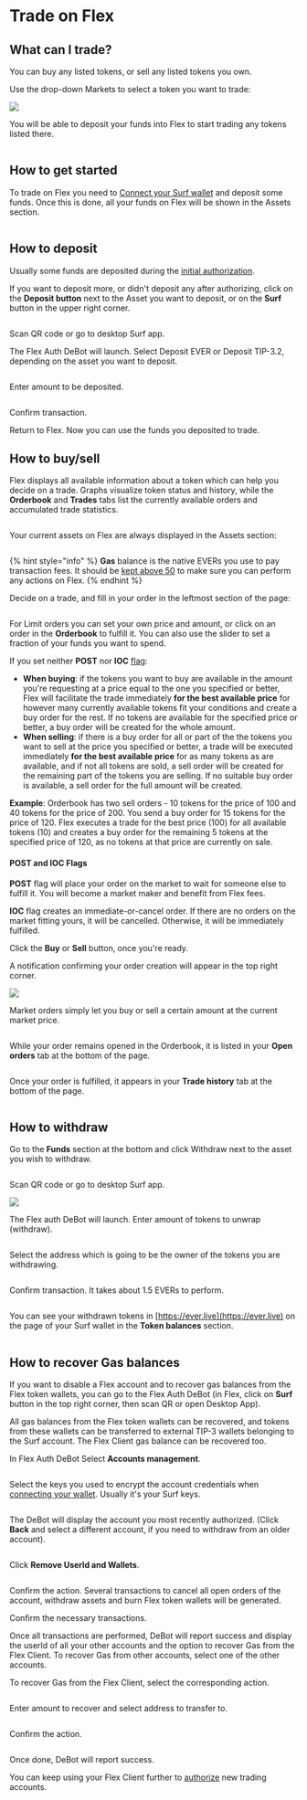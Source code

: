 # Trade on Flex

## What can I trade?

You can buy any listed tokens, or sell any listed tokens you own.

Use the drop-down Markets to select a token you want to trade:

![](<../.gitbook/assets/Screenshot from 2022-03-29 12-02-48.png>)

You will be able to deposit your funds into Flex to start trading any tokens listed there.

<figure><img src="../.gitbook/assets/015 (1).png" alt=""><figcaption></figcaption></figure>

## How to get started

To trade on Flex you need to [Connect your Surf wallet](connect-your-wallet.md) and deposit some funds. Once this is done, all your funds on Flex will be shown in the Assets section.

<figure><img src="../.gitbook/assets/0015.png" alt=""><figcaption></figcaption></figure>

## How to deposit

Usually some funds are deposited during the [initial authorization](connect-your-wallet.md).

If you want to deposit more, or didn't deposit any after authorizing, click on the **Deposit button** next to the Asset you want to deposit, or on the **Surf** button in the upper right corner.

<figure><img src="../.gitbook/assets/0005.png" alt=""><figcaption></figcaption></figure>

Scan QR code or go to desktop Surf app.

The Flex Auth DeBot will launch. Select Deposit EVER or Deposit TIP-3.2, depending on the asset you want to deposit.

<figure><img src="../.gitbook/assets/0009.png" alt=""><figcaption></figcaption></figure>

Enter amount to be deposited.

<figure><img src="../.gitbook/assets/0021.png" alt=""><figcaption></figcaption></figure>

Confirm transaction.

Return to Flex. Now you can use the funds you deposited to trade.

## How to buy/sell

Flex displays all available information about a token which can help you decide on a trade. Graphs visualize token status and history, while the **Orderbook** and **Trades** tabs list the currently available orders and accumulated trade statistics.

<figure><img src="../.gitbook/assets/017 (1).png" alt=""><figcaption></figcaption></figure>

Your current assets on Flex are always displayed in the Assets section:

<figure><img src="../.gitbook/assets/014 (1).png" alt=""><figcaption></figcaption></figure>

{% hint style="info" %}
**Gas** balance is the native EVERs you use to pay transaction fees. It should be [kept above 50](keep-up-gas-balance.md) to make sure you can perform any actions on Flex.
{% endhint %}

Decide on a trade, and fill in your order in the leftmost section of the page:

<figure><img src="../.gitbook/assets/0022.png" alt=""><figcaption></figcaption></figure>

For Limit orders you can set your own price and amount, or click on an order in the **Orderbook** to fulfill it. You can also use the slider to set a fraction of your funds you want to spend.

If you set neither **POST** nor **IOC** [flag](how-to-trade-on-flex.md#post-and-ioc-flags):

* **When buying**: if the tokens you want to buy are available in the amount you're requesting at a price equal to the one you specified or better, Flex will facilitate the trade immediately **for the best available price** for however many currently available tokens fit your conditions and create a buy order for the rest. If no tokens are available for the specified price or better, a buy order will be created for the whole amount.
* **When selling**: if there is a buy order for all or part of the the tokens you want to sell at the price you specified or better, a trade will be executed immediately **for the best available price** for as many tokens as are available, and if not all tokens are sold, a sell order will be created for the remaining part of the tokens you are selling. If no suitable buy order is available, a sell order for the full amount will be created.

**Example**: Orderbook has two sell orders - 10 tokens for the price of 100 and 40 tokens for the price of 200. You send a buy order for 15 tokens for the price of 120. Flex executes a trade for the best price (100) for all available tokens (10) and creates a buy order for the remaining 5 tokens at the specified price of 120, as no tokens at that price are currently on sale.

#### POST and IOC Flags

**POST** flag will place your order on the market to wait for someone else to fulfill it. You will become a market maker and benefit from Flex fees.

**IOC** flag creates an immediate-or-cancel order. If there are no orders on the market fitting yours, it will be cancelled. Otherwise, it will be immediately fulfilled.

Click the **Buy** or **Sell** button, once you're ready.&#x20;

A notification confirming your order creation will appear in the top right corner.

![](../.gitbook/assets/019.png)

Market orders simply let you buy or sell a certain amount at the current market price.

<figure><img src="../.gitbook/assets/0023.png" alt=""><figcaption></figcaption></figure>

While your order remains opened in the Orderbook, it is listed in your **Open orders** tab at the bottom of the page.

<figure><img src="../.gitbook/assets/019 (1).png" alt=""><figcaption></figcaption></figure>

Once your order is fulfilled, it appears in your **Trade history** tab at the bottom of the page.

<figure><img src="../.gitbook/assets/020 (1).png" alt=""><figcaption></figcaption></figure>

## How to withdraw

Go to the **Funds** section at the bottom and click Withdraw next to the asset you wish to withdraw.

<figure><img src="../.gitbook/assets/021 (1).png" alt=""><figcaption></figcaption></figure>

Scan QR code or go to desktop Surf app.

![](../.gitbook/assets/002.png)

The Flex auth DeBot will launch. Enter amount of tokens to unwrap (withdraw).

<figure><img src="../.gitbook/assets/022 (1).png" alt=""><figcaption></figcaption></figure>

Select the address which is going to be the owner of the tokens you are withdrawing.&#x20;

<figure><img src="../.gitbook/assets/0024.png" alt=""><figcaption></figcaption></figure>

Confirm transaction. It takes about 1.5 EVERs to perform.

<figure><img src="../.gitbook/assets/024.png" alt=""><figcaption></figcaption></figure>

You can see your withdrawn tokens in [https://ever.live](https://ever.live) on the page of your Surf wallet in the **Token balances** section.

<figure><img src="../.gitbook/assets/0025.png" alt=""><figcaption></figcaption></figure>

## How to recover Gas balances

If you want to disable a Flex account and to recover gas balances from the Flex token wallets, you can go to the Flex Auth DeBot (in Flex, click on **Surf** button in the top right corner, then scan QR or open Desktop App).

All gas balances from the Flex token wallets can be recovered, and tokens from these wallets can be transferred to external TIP-3 wallets belonging to the Surf account. The Flex Client gas balance can be recovered too.

In Flex Auth DeBot Select **Accounts management**.

<figure><img src="../.gitbook/assets/0009.png" alt=""><figcaption></figcaption></figure>

Select the keys you used to encrypt the account credentials when [connecting your wallet](connect-your-wallet.md). Usually it's your Surf keys.

<figure><img src="../.gitbook/assets/026.png" alt=""><figcaption></figcaption></figure>

The DeBot will display the account you most recently authorized. (Click **Back** and select a different account, if you need to withdraw from an older account).

<figure><img src="../.gitbook/assets/027.png" alt=""><figcaption></figcaption></figure>

Click **Remove UserId and Wallets**.

<figure><img src="../.gitbook/assets/028.png" alt=""><figcaption></figcaption></figure>

Confirm the action. Several transactions to cancel all open orders of the account, withdraw assets and burn Flex token wallets will be generated.

Confirm the necessary transactions.

Once all transactions are performed, DeBot will report success and display the userId of all your other accounts and the option to recover Gas from the Flex Client. To recover Gas from other accounts, select one of the other accounts.

To recover Gas from the Flex Client, select the corresponding action.

<figure><img src="../.gitbook/assets/030 (1).png" alt=""><figcaption></figcaption></figure>

Enter amount to recover and select address to transfer to.

<figure><img src="../.gitbook/assets/031.png" alt=""><figcaption></figcaption></figure>

Confirm the action.

<figure><img src="../.gitbook/assets/032.png" alt=""><figcaption></figcaption></figure>

Once done, DeBot will report success.

You can keep using your Flex Client further to [authorize](connect-your-wallet.md) new trading accounts.
